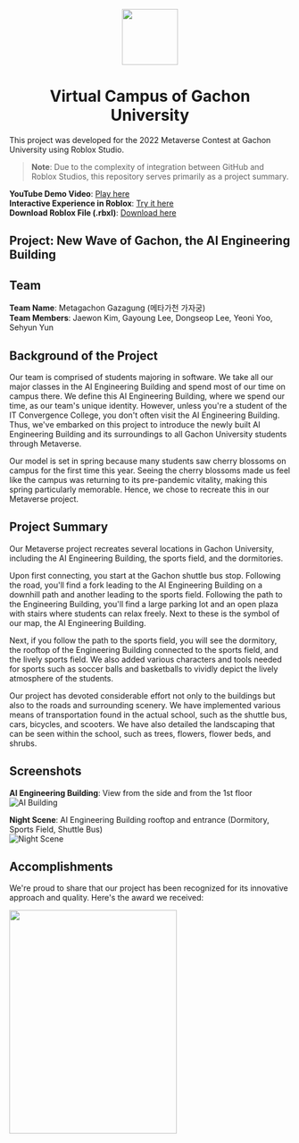 <p align="center">
  <img width="100" src="https://upload.wikimedia.org/wikipedia/commons/e/eb/Roblox_Studio_logo_-_2022.svg">
  <h1 align="center">Virtual Campus of Gachon University</h1>
</p>


This project was developed for the 2022 Metaverse Contest at Gachon University using Roblox Studio.

> **Note**: Due to the complexity of integration between GitHub and Roblox Studios, this repository serves primarily as a project summary.

**YouTube Demo Video**: [Play here](https://youtu.be/3fs183NQAas)  
**Interactive Experience in Roblox**: [Try it here](https://www.roblox.com/games/9465955659/GachonUniv2022)  
**Download Roblox File (.rbxl)**: [Download here](https://drive.google.com/file/d/1RKnuR-7_rCnN6LBS-ytFTvdwflsCp1lH/view?usp=sharing)

## Project: New Wave of Gachon, the AI Engineering Building

## Team
**Team Name**: Metagachon Gazagung (메타가천 가자궁)  
**Team Members**: Jaewon Kim, Gayoung Lee, Dongseop Lee, Yeoni Yoo, Sehyun Yun

## Background of the Project

Our team is comprised of students majoring in software. We take all our major classes in the AI Engineering Building and spend most of our time on campus there. We define this AI Engineering Building, where we spend our time, as our team's unique identity. However, unless you're a student of the IT Convergence College, you don't often visit the AI Engineering Building. Thus, we've embarked on this project to introduce the newly built AI Engineering Building and its surroundings to all Gachon University students through Metaverse.

Our model is set in spring because many students saw cherry blossoms on campus for the first time this year. Seeing the cherry blossoms made us feel like the campus was returning to its pre-pandemic vitality, making this spring particularly memorable. Hence, we chose to recreate this in our Metaverse project.

## Project Summary

Our Metaverse project recreates several locations in Gachon University, including the AI Engineering Building, the sports field, and the dormitories.

Upon first connecting, you start at the Gachon shuttle bus stop. Following the road, you'll find a fork leading to the AI Engineering Building on a downhill path and another leading to the sports field. Following the path to the Engineering Building, you'll find a large parking lot and an open plaza with stairs where students can relax freely. Next to these is the symbol of our map, the AI Engineering Building.

Next, if you follow the path to the sports field, you will see the dormitory, the rooftop of the Engineering Building connected to the sports field, and the lively sports field. We also added various characters and tools needed for sports such as soccer balls and basketballs to vividly depict the lively atmosphere of the students.

Our project has devoted considerable effort not only to the buildings but also to the roads and surrounding scenery. We have implemented various means of transportation found in the actual school, such as the shuttle bus, cars, bicycles, and scooters. We have also detailed the landscaping that can be seen within the school, such as trees, flowers, flower beds, and shrubs.

## Screenshots

**AI Engineering Building**: View from the side and from the 1st floor  
![AI Building](https://user-images.githubusercontent.com/76763417/179162124-71a6cd71-c317-4080-96c1-58378deeb726.png)

**Night Scene**: AI Engineering Building rooftop and entrance (Dormitory, Sports Field, Shuttle Bus)  
![Night Scene](https://user-images.githubusercontent.com/76763417/179162666-447fa446-dfb3-494c-9be2-74291012f605.png)

## Accomplishments

We're proud to share that our project has been recognized for its innovative approach and quality. Here's the award we received:

<img src="https://user-images.githubusercontent.com/83527213/181793581-00b4d0d2-1cac-4801-99b4-686986f3ee90.jpeg" width="300" height="400">
